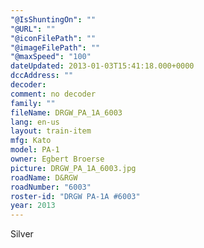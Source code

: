 ```yaml
---
"@IsShuntingOn": ""
"@URL": ""
"@iconFilePath": ""
"@imageFilePath": ""
"@maxSpeed": "100"
dateUpdated: 2013-01-03T15:41:18.000+0000
dccAddress: ""
decoder:
comment: no decoder
family: ""
fileName: DRGW_PA_1A_6003
lang: en-us
layout: train-item
mfg: Kato
model: PA-1
owner: Egbert Broerse
picture: DRGW_PA_1A_6003.jpg
roadName: D&RGW
roadNumber: "6003"
roster-id: "DRGW PA-1A #6003"
year: 2013
---
```


Silver
